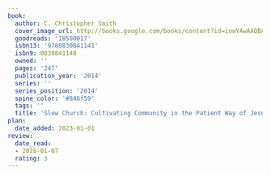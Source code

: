 ```yaml
---
book:
  author: C. Christopher Smith
  cover_image_url: http://books.google.com/books/content?id=iowYAwAAQBAJ&printsec=frontcover&img=1&zoom=1&edge=curl&source=gbs_api
  goodreads: '18500017'
  isbn13: '9780830841141'
  isbn9: 0830841148
  owned: ''
  pages: '247'
  publication_year: '2014'
  series: ''
  series_position: '2014'
  spine_color: '#846f59'
  tags: ''
  title: 'Slow Church: Cultivating Community in the Patient Way of Jesus'
plan:
  date_added: 2023-01-01
review:
  date_read:
  - 2018-01-07
  rating: 3
---
```

